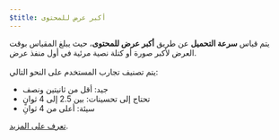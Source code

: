 ```yaml
---
$title: أكبر عرض للمحتوى
---
```


يتم قياس **سرعة التحميل** عن طريق **أكبر عرض للمحتوى**، حيث يبلغ المقياس بوقت العرض لأكبر صورة أو كتلة نصية مرئية في أول منفذ عرض. <br><br> يتم تصنيف تجارب المستخدم على النحو التالي:

- جيد: أقل من ثانيتين ونصف
- تحتاج إلى تحسينات: بين 2.5 إلى 4 ثوانٍ
- سيئة: أعلى من 4 ثوانِ

[تعرف على المزيد](https://web.dev/lcp/).
